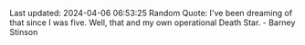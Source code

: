 Last updated: 2024-04-06 06:53:25
Random Quote: I've been dreaming of that since I was five. Well, that and my own operational Death Star. - Barney Stinson